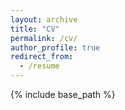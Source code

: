```yaml
---
layout: archive
title: "CV"
permalink: /cv/
author_profile: true
redirect_from:
  - /resume
---
```


{% include base_path %}
 